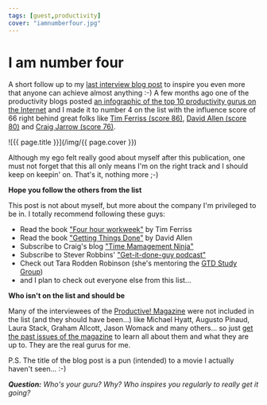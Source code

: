 ```yaml
---
tags: [guest,productivity]
cover: "iamnumberfour.jpg"
---
```


# I am number four

A short follow up to my [last interview blog post][in] to inspire you even more that anyone can achieve almost anything :-) A few months ago one of the productivity blogs posted [an infographic of the top 10 productivity gurus on the Internet][td] and I made it to number 4 on the list with the influence score of 66 right behind great folks like [Tim Ferriss (score 86)][t1], [David Allen (score 80)][t2] and [Craig Jarrow (score 76)][t3].

<!--More-->

![{{ page.title }}](/img/{{ page.cover }})

Although my ego felt really good about myself after this publication, one must not forget that this all only means I'm on the right track and I should keep on keepin' on. That's it, nothing more ;-)

**Hope you follow the others from the list**

This post is not about myself, but more about the company I'm privileged to be in. I totally recommend following these guys:

* Read the book ["Four hour workweek"][d1] by Tim Ferriss
* Read the book ["Getting Things Done"][d2] by David Allen
* Subscribe to Craig's blog ["Time Mamagement Ninja"][d3]
* Subscribe to Stever Robbins' ["Get-it-done-guy podcast"][d4]
* Check out Tara Rodden Robinson (she's mentoring the [GTD Study Group][d5])
* and I plan to check out everyone else from this list...

**Who isn't on the list and should be**

Many of the interviewees of the [Productive! Magazine][p] were not included in the list (and they should have been...) like Michael Hyatt, Augusto Pinaud, Laura Stack, Graham Allcott, Jason Womack and many others... so just [get the past issues of the magazine][p] to learn all about them and what they are up to. They are the real gurus for me.

P.S. The title of the blog post is a pun (intended) to a movie I actually haven't seen... :-)

***Question:** Who's your guru? Why? Who inspires you regularly to really get it going?*

[d1]: http://www.fourhourworkweek.com/
[d2]: http://www.amazon.com/Getting-Things-Done-Stress-Free-Productivity/dp/0142000280
[d3]: http://timemanagementninja.com/
[d4]: http://getitdone.quickanddirtytips.com/
[d5]: http://gtd-vsg.blogspot.com

[t1]: http://twitter.com/tferriss
[t2]: http://twitter.com/gtdguy
[t3]: http://twitter.com/tmninja

[n]: http://www.nozbe.com/
[ns]: http://www.nozbe.com/signup
[p]: /magazine/
[s]: /productive_show
[t]: http://twitter.com/MSliwinski
[i]: /ipadonly
[e]: /how-i-use-evernote
[d]: http://db.tt/kD7Liux
[td]: http://biz30.timedoctor.com/the-productivity-gurus/
[in]: /interview

[n]: https://michael.gratis/nozbe